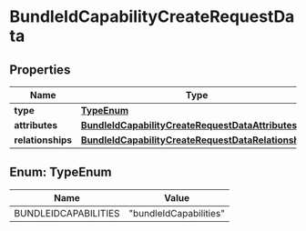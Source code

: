 

# BundleIdCapabilityCreateRequestData


## Properties

| Name | Type | Description | Notes |
|------------ | ------------- | ------------- | -------------|
|**type** | [**TypeEnum**](#TypeEnum) |  |  |
|**attributes** | [**BundleIdCapabilityCreateRequestDataAttributes**](BundleIdCapabilityCreateRequestDataAttributes.md) |  |  |
|**relationships** | [**BundleIdCapabilityCreateRequestDataRelationships**](BundleIdCapabilityCreateRequestDataRelationships.md) |  |  |



## Enum: TypeEnum

| Name | Value |
|---- | -----|
| BUNDLEIDCAPABILITIES | &quot;bundleIdCapabilities&quot; |



